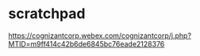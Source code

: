 # scratchpad

https://cognizantcorp.webex.com/cognizantcorp/j.php?MTID=m9ff414c42b6de6845bc76eade2128376 

